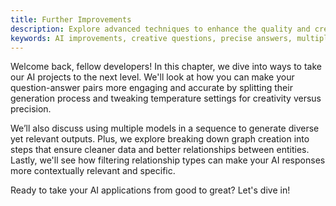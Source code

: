 ```yaml
---
title: Further Improvements
description: Explore advanced techniques to enhance the quality and creativity of question-answer pairs and graph generation in your AI applications.
keywords: AI improvements, creative questions, precise answers, multiple models, entity extraction, relationship filtering
---
```


Welcome back, fellow developers! In this chapter, we dive into ways to take our AI projects to the next level. We'll look at how you can make your question-answer pairs more engaging and accurate by splitting their generation process and tweaking temperature settings for creativity versus precision.

We’ll also discuss using multiple models in a sequence to generate diverse yet relevant outputs. Plus, we explore breaking down graph creation into steps that ensure cleaner data and better relationships between entities. Lastly, we'll see how filtering relationship types can make your AI responses more contextually relevant and specific.

Ready to take your AI applications from good to great? Let's dive in!